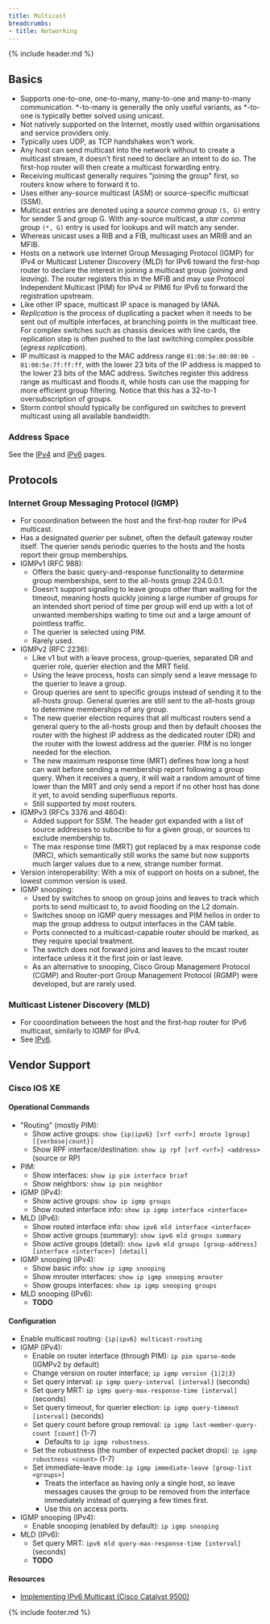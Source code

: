 ```yaml
---
title: Multicast
breadcrumbs:
- title: Networking
---
```

{% include header.md %}

## Basics

- Supports one-to-one, one-to-many, many-to-one and many-to-many communication. \*-to-many is generally the only useful variants, as \*-to-one is typically better solved using unicast.
- Not natively supported on the Internet, mostly used within organisations and service providers only.
- Typically uses UDP, as TCP handshakes won't work.
- Any host can send multicast into the network without to create a multicast stream, it doesn't first need to declare an intent to do so. The first-hop router will then create a multicast forwarding entry.
- Receiving multicast generally requires "joining the group" first, so routers know where to forward it to.
- Uses either any-source multicast (ASM) or source-specific multicsat (SSM).
- Multicast entries are denoted using a _source comma group_ `(S, G)` entry for sender S and group G. With any-source multicast, a _star comma group_ `(*, G)` entry is used for lookups and will match any sender.
- Whereas unicast uses a RIB and a FIB, multicast uses an MRIB and an MFIB.
- Hosts on a network use Internet Group Messaging Protocol (IGMP) for IPv4 or Multicast Listener Discovery (MLD) for IPv6 toward the first-hop router to declare the interest in joining a multicast group (_joining_ and _leaving_). The router registers this in the MFIB and may use Protocol Independent Multicast (PIM) for IPv4 or PIM6 for IPv6 to forward the registration upstream.
- Like other IP space, multicast IP space is managed by IANA.
- _Replication_ is the process of duplicating a packet when it needs to be sent out of multiple interfaces, at branching points in the multicast tree. For complex switches such as chassis devices with line cards, the replication step is often pushed to the last switching complex possible (_egress replication_).
- IP multicast is mapped to the MAC address range `01:00:5e:00:00:00 - 01:00:5e:7f:ff:ff`, with the lower 23 bits of the IP address is mapped to the lower 23 bits of the MAC address. Switches register this address range as multicast and floods it, while hosts can use the mapping for more efficient group filtering. Notice that this has a 32-to-1 oversubscription of groups.
- Storm control should typically be configured on switches to prevent multicast using all available bandwidth.

### Address Space

See the [IPv4](/networking/ipv4/) and [IPv6](/networking/ipv6/) pages.

## Protocols

### Internet Group Messaging Protocol (IGMP)

- For cooordination between the host and the first-hop router for IPv4 multicast.
- Has a designated _querier_ per subnet, often the default gateway router itself. The querier sends periodic queries to the hosts and the hosts report their group memberships.
- IGMPv1 (RFC 988):
    - Offers the basic query-and-response functionality to determine group memberships, sent to the all-hosts group 224.0.0.1.
    - Doesn't support signaling to leave groups other than waiting for the timeout, meaning hosts quickly joining a large number of groups for an intended short period of time per group will end up with a lot of unwanted memberships waiting to time out and a large amount of pointless traffic.
    - The querier is selected using PIM.
    - Rarely used.
- IGMPv2 (RFC 2236):
    - Like v1 but with a leave process, group-queries, separated DR and querier role, querier election and the MRT field.
    - Using the leave process, hosts can simply send a leave message to the querier to leave a group.
    - Group queries are sent to specific groups instead of sending it to the all-hosts group. General queries are still sent to the all-hosts group to determine memberships of any group.
    - The new querier election requires that all multicast routers send a general query to the all-hosts group and then by default chooses the router with the highest IP address as the dedicated router (DR) and the router with the lowest address ad the querier. PIM is no longer needed for the election.
    - The new maximum response time (MRT) defines how long a host can wait before sending a membership report following a group query. When it receives a query, it will wait a random amount of time lower than the MRT and only send a report if no other host has done it yet, to avoid sending superfluous reports.
    - Still supported by most routers.
- IGMPv3 (RFCs 3376 and 4604):
    - Added support for SSM. The header got expanded with a list of source addresses to subscribe to for a given group, or sources to exclude membership to.
    - The max response time (MRT) got replaced by a max response code (MRC), which semantically still works the same but now supports much larger values due to a new, strange number format.
- Version interoperability: With a mix of support on hosts on a subnet, the lowest common version is used.
- IGMP snooping:
    - Used by switches to snoop on group joins and leaves to track which ports to send multicast to, to avoid flooding on the L2 domain.
    - Switches snoop on IGMP query messages and PIM hellos in order to map the group address to output interfaces in the CAM table.
    - Ports connected to a multicast-capable router should be marked, as they require special treatment.
    - The switch does not forward joins and leaves to the mcast router interface unless it it the first join or last leave.
    - As an alternative to snooping, Cisco Group Management Protocol (CGMP) and Router-port Group Management Protocol (RGMP) were developed, but are rarely used.

### Multicast Listener Discovery (MLD)

- For cooordination between the host and the first-hop router for IPv6 multicast, similarly to IGMP for IPv4.
- See [IPv6](/networking/ipv6/).

## Vendor Support

### Cisco IOS XE

#### Operational Commands

- "Routing" (mostly PIM):
    - Show active groups: `show {ip|ipv6} [vrf <vrf>] mroute [group] [{verbose|count}]`
    - Show RPF interface/destination: `show ip rpf [vrf <vrf>] <address>` (source or RP)
- PIM:
    - Show interfaces: `show ip pim interface brief`
    - Show neighbors: `show ip pim neighbor`
- IGMP (IPv4):
    - Show active groups: `show ip igmp groups`
    - Show routed interface info: `show ip igmp interface <interface>`
- MLD (IPv6):
    - Show routed interface info: `show ipv6 mld interface <interface>`
    - Show active groups (summary): `show ipv6 mld groups summary`
    - Show active groups (detail): `show ipv6 mld groups [group-address] [interface <interface>] [detail]`
- IGMP snooping (IPv4):
    - Show basic info: `show ip igmp snooping`
    - Show mrouter interfaces: `show ip igmp snooping mrouter`
    - Show groups interfaces: `show ip igmp snooping groups`
- MLD snooping (IPv6):
    - **TODO**

#### Configuration

- Enable multicast routing: `{ip|ipv6} multicast-routing`
- IGMP (IPv4):
    - Enable on router interface (through PIM): `ip pim sparse-mode` (IGMPv2 by default)
    - Change version on router interface; `ip igmp version {1|2|3}`
    - Set query interval: `ip igmp query-interval [interval]` (seconds)
    - Set query MRT: `ip igmp query-max-response-time [interval]` (seconds)
    - Set query timeout, for querier election: `ip igmp query-timeout [interval]` (seconds)
    - Set query count before group removal: `ip igmp last-member-query-count [count]` (1-7)
        - Defaults to `ip igmp robustness`.
    - Set the robustness (the number of expected packet drops): `ip igmp robustness <count>` (1-7)
    - Set immediate-leave mode: `ip igmp immediate-leave [group-list <groups>]`
        - Treats the interface as having only a single host, so leave messages causes the group to be removed from the interface immediately instead of querying a few times first.
        - Use this on access ports.
- IGMP snooping (IPv4):
    - Enable snooping (enabled by default): `ip igmp snooping`
- MLD (IPv6):
    - Set query MRT: `ipv6 mld query-max-response-time [interval]` (seconds)
    - **TODO**

#### Resources

- [Implementing IPv6 Multicast (Cisco Catalyst 9500)](https://www.cisco.com/c/en/us/td/docs/switches/lan/catalyst9500/software/release/16-8/configuration_guide/ipv6/b_168_ipv6_9500_cg/b_168_ipv6_9500_cg_chapter_010.pdf)

{% include footer.md %}
